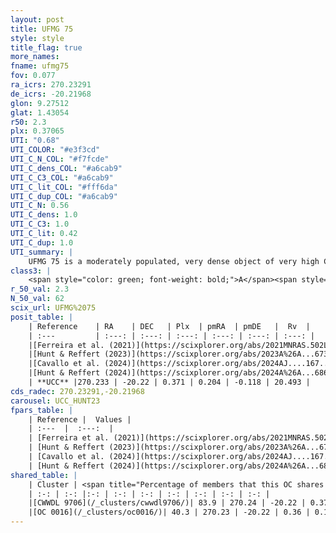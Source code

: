 ```yaml
---
layout: post
title: UFMG 75
style: style
title_flag: true
more_names: 
fname: ufmg75
fov: 0.077
ra_icrs: 270.23291
de_icrs: -20.21968
glon: 9.27512
glat: 1.43054
r50: 2.3
plx: 0.37065
UTI: "0.68"
UTI_COLOR: "#e3f3cd"
UTI_C_N_COL: "#f7fcde"
UTI_C_dens_COL: "#a6cab9"
UTI_C_C3_COL: "#a6cab9"
UTI_C_lit_COL: "#fff6da"
UTI_C_dup_COL: "#a6cab9"
UTI_C_N: 0.56
UTI_C_dens: 1.0
UTI_C_C3: 1.0
UTI_C_lit: 0.42
UTI_C_dup: 1.0
UTI_summary: |
    UFMG 75 is a moderately populated, very dense object of very high C3 quality. It is poorly studied in the literature. This object shares a large percentage of members with 2 later reported entries.
class3: |
    <span style="color: green; font-weight: bold;">A</span><span style="color: green; font-weight: bold;">A</span>
r_50_val: 2.3
N_50_val: 62
scix_url: UFMG%2075
posit_table: |
    | Reference    | RA    | DEC   | Plx  | pmRA  | pmDE   |  Rv  |
    | :---         | :---: | :---: | :---: | :---: | :---: | :---: |
    |[Ferreira et al. (2021)](https://scixplorer.org/abs/2021MNRAS.502L..90F) | 270.245 | -20.22 | 0.329 | 0.157 | -0.003 | -- |
    |[Hunt & Reffert (2023)](https://scixplorer.org/abs/2023A%26A...673A.114H) | 270.227 | -20.223 | 0.355 | 0.216 | -0.123 | 51.537 |
    |[Cavallo et al. (2024)](https://scixplorer.org/abs/2024AJ....167...12C) | 270.224 | -20.221 | 0.356 | -- | -- | -- |
    |[Hunt & Reffert (2024)](https://scixplorer.org/abs/2024A%26A...686A..42H) | 270.227 | -20.223 | 0.355 | 0.216 | -0.123 | 51.537 |
    | **UCC** |270.233 | -20.22 | 0.371 | 0.204 | -0.118 | 20.493 | 
cds_radec: 270.23291,-20.21968
carousel: UCC_HUNT23
fpars_table: |
    | Reference |  Values |
    | :---  |  :---:  |
    | [Ferreira et al. (2021)](https://scixplorer.org/abs/2021MNRAS.502L..90F) | `E(B-V)=1.45, Dmod=10.8, logt=8.8` |
    | [Hunt & Reffert (2023)](https://scixplorer.org/abs/2023A%26A...673A.114H) | `AV50=4.86, diffAV50=2.615, MOD50=11.965, logAge50=8.259` |
    | [Cavallo et al. (2024)](https://scixplorer.org/abs/2024AJ....167...12C) | `AV50=4.92, dMod50=11.86, logAge50=8.54, [Fe/H]50=-0.45` |
    | [Hunt & Reffert (2024)](https://scixplorer.org/abs/2024A%26A...686A..42H) | `MassJ=1684.50` |
shared_table: |
    | Cluster | <span title="Percentage of members that this OC shares with the ones listed">%</span>   | RA   | DEC   | Plx   | pmRA  | pmDE  | Rv | UTI |
    | :-: | :-: |:-: | :-: | :-: | :-: | :-: | :-: | :-: |
    |[CWWDL 9706](/_clusters/cwwdl9706/)| 83.9 | 270.24 | -20.22 | 0.37 | 0.2 | -0.12 | 15.49 |0.0 |
    |[OC 0016](/_clusters/oc0016/)| 40.3 | 270.23 | -20.22 | 0.36 | 0.19 | -0.14 | 13.84 |0.0 |
---
```

